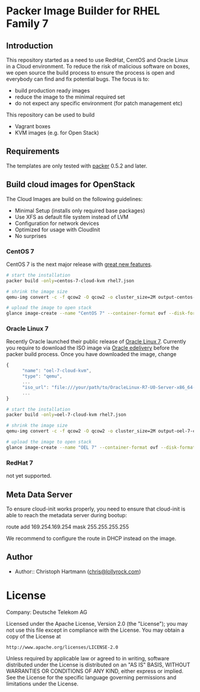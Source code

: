 # Packer Image Builder for RHEL Family 7

## Introduction

This repository started as a need to use RedHat, CentOS and Oracle Linux in a Cloud environment. To reduce the risk of malicious software on boxes, we open source the build process to ensure the process is open and everybody can find and fix potential bugs. The focus is to:

* build production ready images
* reduce the image to the minimal required set
* do not expect any specific environment (for patch management etc)

This repository can be used to build 

* Vagrant boxes
* KVM images (e.g. for Open Stack)

## Requirements

The templates are only tested with [packer](http://www.packer.io/downloads.html) 0.5.2 and later.

## Build cloud images for OpenStack

The Cloud Images are build on the following guidelines:

* Minimal Setup (installs only required base packages)
* Use XFS as default file system instead of LVM
* Configuration for network devices
* Optimized for usage with CloudInit
* No surprises

### CentOS 7

CentOS 7 is the next major release with [great new features](http://wiki.centos.org/Manuals/ReleaseNotes/CentOS7).

```bash
# start the installation
packer build -only=centos-7-cloud-kvm rhel7.json

# shrink the image size
qemu-img convert -c -f qcow2 -O qcow2 -o cluster_size=2M output-centos-7-cloud-kvm/packer-centos-7-cloud-kvm.qcow2 output-centos-7-cloud-kvm/packer-centos-7-cloud-kvm.compressed.qcow2

# upload the image to open stack
glance image-create --name "CentOS 7" --container-format ovf --disk-format qcow2 --file output-centos-7-cloud-kvm/packer-centos-7-cloud-kvm.compressed.qcow2 --is-public True --progress
```

### Oracle Linux 7

Recently Oracle launched their public release of [Oracle Linux 7](https://blogs.oracle.com/linux/entry/oracle_linux_7_is_now). Currently you require to download the ISO image via [Oracle edelivery](https://edelivery.oracle.com/linux/) before the packer build process. Once you have downloaded the image, change 

```javascript
{
      "name": "oel-7-cloud-kvm",
      "type": "qemu",
      ...
      "iso_url": "file:///your/path/to/OracleLinux-R7-U0-Server-x86_64-dvd.iso"
      ...
}
```

```bash
# start the installation
packer build -only=oel-7-cloud-kvm rhel7.json

# shrink the image size
qemu-img convert -c -f qcow2 -O qcow2 -o cluster_size=2M output-oel-7-cloud-kvm/packer-oel-7-cloud-kvm.qcow2 output-oel-7-cloud-kvm/packer-oel-7-cloud-kvm.compressed.qcow2

# upload the image to open stack
glance image-create --name "OEL 7" --container-format ovf --disk-format qcow2 --file output-oel-7-cloud-kvm/packer-oel-7-cloud-kvm.compressed.qcow2 --is-public True --progress
```

### RedHat 7

not yet supported.

## Meta Data Server

To ensure cloud-init works properly, you need to ensure that cloud-init is able to reach the metadata server during bootup:

route add 169.254.169.254 mask 255.255.255.255 <router-ip>

We recommend to configure the route in DHCP instead on the image.

## Author

 - Author:: Christoph Hartmann (<chris@lollyrock.com>)

# License

Company: Deutsche Telekom AG

Licensed under the Apache License, Version 2.0 (the "License");
you may not use this file except in compliance with the License.
You may obtain a copy of the License at

    http://www.apache.org/licenses/LICENSE-2.0

Unless required by applicable law or agreed to in writing, software
distributed under the License is distributed on an "AS IS" BASIS,
WITHOUT WARRANTIES OR CONDITIONS OF ANY KIND, either express or implied.
See the License for the specific language governing permissions and
limitations under the License.